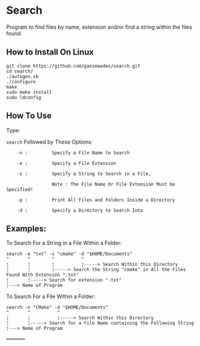 # Search
Program to find files by name, extension and/or find a string within the files found.

## How to Install On Linux
```
git clone https://github.com/ganimaedes/search.git
cd search/
./autogen.sh
./configure
make
sudo make install
sudo ldconfig
```

## How To Use

Type:

`search` Followed by These Options:
```
	-n : 		 Specify a File Name to Search

	-e : 		 Specify a File Extension

	-s : 		 Specify a String to Search in a File, 

       			 Note : The File Name Or File Extension Must be Specified!

	-p : 		 Print All Files and Folders Inside a Directory

	-d : 		 Specify a Directory to Search Into
```

## Examples:
To Search For a String in a File Within a Folder:
```
search -e "txt" -s "cmake" -d "$HOME/Documents"
^       ^        ^          ^
¦       ¦        ¦          ¦-----> Search Within this Directory
¦       ¦        ¦-----> Search the String "cmake" in All the Files Found With Extension ".txt"
¦       ¦-----> Search for extension ".txt"
¦---> Name of Program
```
To Search For a File Within a Folder:
```
search -n "CMake" -d "$HOME/Documents"
^       ^          ^
¦       ¦          ¦-----> Search Within this Directory
¦       ¦-----> Search for a File Name containing the Following String
¦---> Name of Program

=======
```

